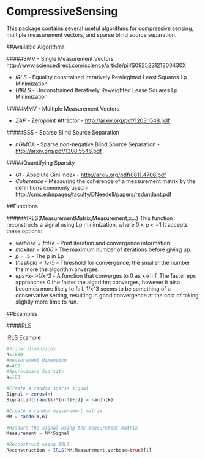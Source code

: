 # CompressiveSensing

This package contains several useful algorithms for compressive sensing, multiple measurement vectors, and sparse blind source separation.

##Available Algorithms

#####SMV - Single Measurement Vectors
   http://www.sciencedirect.com/science/article/pii/S092523121300430X
- *IRLS* - Equality constrained Iteratively Rewieghted Least Squares Lp Minimization
- *UIRLS* - Unconstrained Iteratively Reweighted Lease Squares Lp Minimization

#####MMV - Multiple Measurement Vectors
- *ZAP* - Zeropoint Attractor - http://arxiv.org/pdf/1203.1548.pdf

#####BSS - Sparse Blind Source Separation
- *nGMCA* - Sparse non-negative Blind Source Separation - http://arxiv.org/pdf/1308.5546.pdf

#####Quantifying Sparsity
- *GI* - Absolute Gini Index - http://arxiv.org/pdf/0811.4706.pdf
- *Coherence* - Measuring the coherence of a measurement matrix by the definitions commonly used - http://cmc.edu/pages/faculty/DNeedell/papers/redundant.pdf


##Functions

######IRLS(MeasurementMatrix,Measurement;x...)
This function reconstructs a signal using Lp minimization, where 0 < p < =1
It accepts these options:
- *verbose = false* - Print iteration and convergence information
- *maxiter = 1000* - The maximum number of iterations before giving up.
- *p = .5* - The p in Lp
- *theshold = 1e-5* - Threshold for convergence, the smaller the number the more the algorithm onverges.
- *eps=x- >1/x^3* - A function that converges to 0 as x->Inf. The faster eps approaches 0 the faster the algorithm converges, however it also becomes more likely to fail.  1/x^3 seems to be something of a conservative setting, resulting in good convergence at the cost of taking slightly more time to run.

##Examples

####IRLS

[IRLS Example](./examples/Example_1_Fig_1.png)

```julia
#Signal Dimensions
n=1000
#measurement dimension
m=400
#Approximate Sparsity
k=100

#Create a random sparse signal
Signal = zeros(n)
Signal[int(rand(k)*(n-1)+1)] = randn(k)

#Create a random measurement matrix
MM = randn(m,n)

#Measure the signal using the measurement matrix
Measurement = MM*Signal

#Reconstruct using IRLS
Reconstruction = IRLS(MM,Measurement,verbose=true)[1]
```
